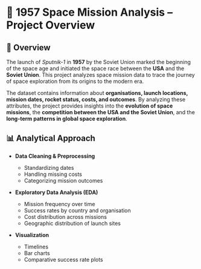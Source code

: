 # 🚀 1957 Space Mission Analysis – Project Overview  

## 📌 Overview  

The launch of *Sputnik-1* in **1957** by the Soviet Union marked the beginning of the space age and initiated the space race between the **USA** and the **Soviet Union**. This project analyzes space mission data to trace the journey of space exploration from its origins to the modern era.  

The dataset contains information about **organisations, launch locations, mission dates, rocket status, costs, and outcomes**. By analyzing these attributes, the project provides insights into the **evolution of space missions**, the **competition between the USA and the Soviet Union**, and the **long-term patterns in global space exploration**.  

## 📊 Analytical Approach  

- **Data Cleaning & Preprocessing**  
  - Standardizing dates  
  - Handling missing costs  
  - Categorizing mission outcomes  

- **Exploratory Data Analysis (EDA)**  
  - Mission frequency over time  
  - Success rates by country and organisation  
  - Cost distribution across missions  
  - Geographic distribution of launch sites  

- **Visualization**  
  - Timelines  
  - Bar charts  
  - Comparative success rate plots  

